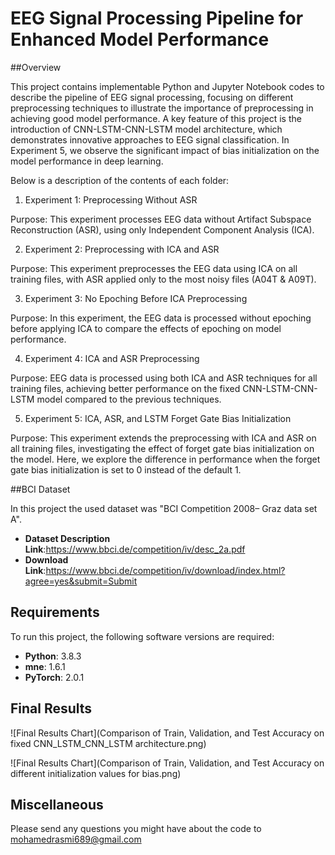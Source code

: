 # EEG Signal Processing Pipeline for Enhanced Model Performance


##Overview

This project contains implementable Python and Jupyter Notebook codes to describe the pipeline of EEG signal processing, focusing on different preprocessing techniques to illustrate the importance of preprocessing in achieving good model performance. A key feature of this project is the introduction of CNN-LSTM-CNN-LSTM model architecture, which demonstrates innovative approaches to EEG signal classification. In Experiment 5, we observe the significant impact of bias initialization on the model performance in deep learning.

Below is a description of the contents of each folder:

1. Experiment 1: Preprocessing Without ASR

Purpose: This experiment processes EEG data without Artifact Subspace Reconstruction (ASR), using only Independent Component Analysis (ICA).

2. Experiment 2: Preprocessing with ICA and ASR

Purpose: This experiment preprocesses the EEG data using ICA on all training files, with ASR applied only to the most noisy files (A04T & A09T).

3. Experiment 3: No Epoching Before ICA Preprocessing

Purpose: In this experiment, the EEG data is processed without epoching before applying ICA to compare the effects of epoching on model performance.

4. Experiment 4: ICA and ASR Preprocessing

Purpose: EEG data is processed using both ICA and ASR techniques for all training files, achieving better performance on the fixed CNN-LSTM-CNN-LSTM model compared to the previous techniques.

5. Experiment 5: ICA, ASR, and LSTM Forget Gate Bias Initialization

Purpose: This experiment extends the preprocessing with ICA and ASR on all training files, investigating the effect of forget gate bias initialization on the model. Here, we explore the difference in performance when the forget gate bias initialization is set to 0 instead of the default 1.


##BCI Dataset

In this project the used dataset was "BCI Competition 2008– Graz data set A".

- **Dataset Description Link**:https://www.bbci.de/competition/iv/desc_2a.pdf
- **Download Link**:https://www.bbci.de/competition/iv/download/index.html?agree=yes&submit=Submit


## Requirements

To run this project, the following software versions are required:

- **Python**: 3.8.3
- **mne**: 1.6.1
- **PyTorch**: 2.0.1


## Final Results

![Final Results Chart](Comparison of Train, Validation, and Test Accuracy on fixed CNN_LSTM_CNN_LSTM architecture.png)

![Final Results Chart](Comparison of Train, Validation, and Test Accuracy on different initialization values for  bias.png)


## Miscellaneous

Please send any questions you might have about the code  to mohamedrasmi689@gmail.com
